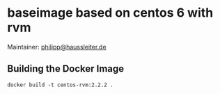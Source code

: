 # baseimage based on centos 6 with rvm

Maintainer: philipp@haussleiter.de


## Building the Docker Image

    docker build -t centos-rvm:2.2.2 .

